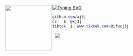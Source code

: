 
[![Typing SVG](https://readme-typing-svg.demolab.com?font=Fira+Code&pause=1000&width=435&lines=xj3j+%7C+snow)](https://git.io/typing-svg)
<img align="left" src="https://media0.giphy.com/media/v1.Y2lkPTc5MGI3NjExa3JnYm41cWJmM2J2ZGNzM3ZsYmdyY2hrZ2V2cHEzMDRtajMzdzNxOSZlcD12MV9pbnRlcm5hbF9naWZfYnlfaWQmY3Q9Zw/2EkvPCPr6E5ywvPMXX/giphy.gif" width="147"/> 

```csharp
github.com/xj3j
dc   $  @xj3j
tiktok  $  www.tiktok.com/@ifwxj3j
```
&zwnj; 
&zwnj; 
![](https://komarev.com/ghpvc/?username=hris69)
